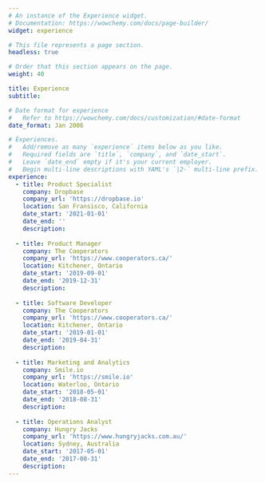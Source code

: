 ```yaml
---
# An instance of the Experience widget.
# Documentation: https://wowchemy.com/docs/page-builder/
widget: experience

# This file represents a page section.
headless: true

# Order that this section appears on the page.
weight: 40

title: Experience
subtitle:

# Date format for experience
#   Refer to https://wowchemy.com/docs/customization/#date-format
date_format: Jan 2006

# Experiences.
#   Add/remove as many `experience` items below as you like.
#   Required fields are `title`, `company`, and `date_start`.
#   Leave `date_end` empty if it's your current employer.
#   Begin multi-line descriptions with YAML's `|2-` multi-line prefix.
experience:
  - title: Product Specialist
    company: Dropbase
    company_url: 'https://dropbase.io'
    location: San Fransisco, California
    date_start: '2021-01-01'
    date_end: ''
    description: 
        
  - title: Product Manager
    company: The Cooperators
    company_url: 'https://www.cooperators.ca/'
    location: Kitchener, Ontario
    date_start: '2019-09-01'
    date_end: '2019-12-31'
    description: 
    
  - title: Software Developer
    company: The Cooperators
    company_url: 'https://www.cooperators.ca/'
    location: Kitchener, Ontario
    date_start: '2019-01-01'
    date_end: '2019-04-31'
    description: 
    
  - title: Marketing and Analytics
    company: Smile.io
    company_url: 'https://smile.io'
    location: Waterloo, Ontario
    date_start: '2018-05-01'
    date_end: '2018-08-31'
    description: 
    
  - title: Operations Analyst
    company: Hungry Jacks
    company_url: 'https://www.hungryjacks.com.au/'
    location: Sydney, Australia
    date_start: '2017-05-01'
    date_end: '2017-08-31'
    description: 
---
```

